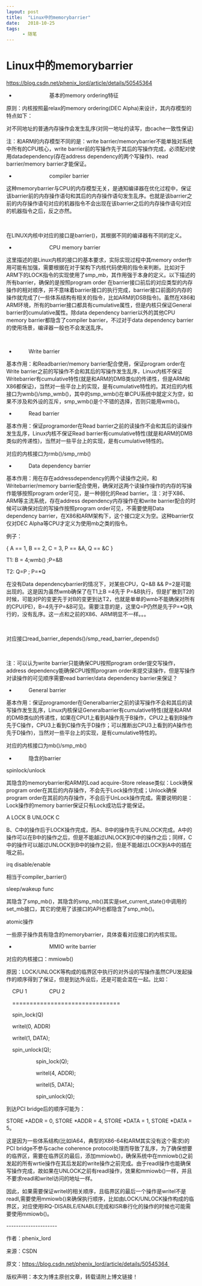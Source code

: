 ```yaml
---
layout: post
title:  "Linux中的memorybarrier"
date:   2018-10-25
tags:
      - 随笔
---
```


# Linux中的memorybarrier


https://blog.csdn.net/phenix_lord/article/details/50545364

-                          基本的memory ordering特征

原则：内核按照最relax的memory ordering(DEC
Alpha)来设计，其内存模型的特点如下：



对不同地址的普通内存操作会发生乱序(对同一地址的读写，由cache一致性保证)



注：和ARM的内存模型不同的是：write
barrier/memorybarrier不能单独对系统中所有的CPU核心，write
barrier前的写操作先于其后的写操作完成，必须配对使用datadependency(存在address
dependency的两个写操作)、read barrier/memory barrier才能保证。



-                          compiler barrier

这种memorybarrier与CPU的内存模型无关，是通知编译器在优化过程中，保证该barrier前的内存操作语句和其后的内存操作语句发生乱序。也就是该barrier之前的内存操作语句对应的机器指令不会出现在该barrier之后的内存操作语句对应的机器指令之后，反之亦然。



 



在LINUX内核中对应的接口是barrier()，其根据不同的编译器有不同的定义。



-                          CPU memory barrier

这里描述的是Linux内核的接口的基本要求，实际实现过程中其memory
order作用可能有加强，需要根据在对于架构下内核代码使用的指令来判断。比如对于ARM下的LOCK指令的实现使用了smp_mb，其作用强于本身的定义。以下描述的所有barrier，确保的是按照program
order
在barrier接口前后的对应类型的内存操作的相对顺序，并不意味着barrier接口的执行完成，barrier接口前面的内存的操作就完成了(一些体系结构有相关的指令，比如ARM的DSB指令)。虽然在X86和ARM环境，所有的barrier接口都具有cumulative属性，但是内核只保证General
barrier的cumulative属性。除data dependency barrier以外的其他CPU memory
barrier都隐含了compiler barrier，不过对于data dependency
barrier的使用场景，编译器一般也不会发送乱序。



 



-            Write barrier

基本作用：和Readbarrier/memory barrier配合使用，保证program order在Write
barrier之前的写操作不会和其后的写操作发生乱序，Linux内核不保证Writebarrier有cumulative特性(就是和ARM的DMB类似的传递性，但是ARM和X86都保证)，当然对一些平台上的实现，是有cumulative特性的。其对应的内核接口为wmb()/smp_wmb()，其中的smp_wmb()在单CPU系统中就定义为空，如果不涉及和外设的互斥，smp_wmb()是个不错的选择，否则只能用wmb()。



-            Read barrier

基本作用：保证programorder在Read
barrier之前的读操作不会和其后的读操作发生乱序，Linux内核不保证Read
barrier有cumulative特性(就是和ARM的DMB类似的传递性)，当然对一些平台上的实现，是有cumulative特性的。



对应的内核接口为rmb()/smp_rmb()



-            Data dependency barrier

基本作用：用在存在addressdependency的两个读操作之间，和Writebarrier/memory
barrier配合使用，确保对这两个读操作操作的内存的写操作能够按照program
order可见，是一种弱化的Read
barrier。注：对于X86、ARM等主流系统，存在address
dependency内存操作在和write
barrier配合的时候可以确保对应的写操作按照program
order可见，不需要使用Data dependency
barrier，在X86和ARM架构下，这个接口定义为空。这种barrier仅仅对DEC
Alpha等CPU才定义为使用mb之类的指令。



例子：



{ A == 1, B == 2, C = 3, P == &A, Q == &C }



T1: B = 4;wmb() ;P=&B



T2: Q=P ; P=\*Q



在没有Data dependencybarrier的情况下，对某些CPU，Q=&B &&
P=2是可能出现的。这是因为虽然wmb确保了在T1上B =4先于
P=&B执行，但是扩散到T2的时候，可能对P的变更先于对B的变更到达T2，也就是单单的wmb不能确保对所有的CPU(PE)，B=4先于P=&B可见。需要注意的是，这里Q=P仍然是先于P=\*Q执行的，没有乱序。这一点和之前的X86、ARM明显不一样。。。



 



对应接口read_barrier_depends()/smp_read_barrier_depends()



 



注：可以认为write barrier只能确保CPU按照program order提交写操作，address
dependency能确保CPU按照program
order来提交读操作，但是写操作对读操作的可见顺序需要read barrier/data
dependency barrier来保证？



-            General barrier

基本作用：保证programorder在Generalbarrier之前的读写操作不会和其后的读写操作发生乱序，Linux内核保证Generalbarrier有cumulative特性(就是和ARM的DMB类似的传递性，如果在CPU1上看到A操作先于B操作，CPU2上看到B操作先于C操作，CPU3上看到C操作先于D操作；可以推断出CPU3上看到的A操作也先于D操作)，当然对一些平台上的实现，是有cumulative特性的。



对应的内核接口为mb()/smp_mb()



-            隐含的barrier

spinlock/unlock

其隐含的memorybarrier和ARM的Load acquire-Store
release类似：Lock确保program
order在其后的内存操作，不会先于Lock操作完成；Unlock确保program
order在其前的内存操作，不会后于UnLock操作完成。需要说明的是：Lock操作的memory
barrier保证只有Lock成功后才能保证。



A LOCK B UNLOCK C



B、C中的操作后于LOCK操作完成，而A、B中的操作先于UNLOCK完成。A中的操作可以在B中的操作之后，但是不能越过UNLOCK到C中的操作之后；同样，C中的操作可以越过UNLOCK到B中的操作之前，但是不能越过LOCK到A中的插在哦之前。



irq disable/enable

相当于compiler_barrier()



sleep/wakeup func

其隐含了smp_mb()，其隐含的smp_mb()其实是set_current_state()中调用的set_mb接口，其它的使用了该接口的API也都隐含了smp_mb()。



atomic操作

一些原子操作具有隐含的memorybarrier，具体查看对应接口的内核实现。



-                          MMIO write barrier

对应的内核接口：mmiowb()



原因：LOCK/UNLOCK等构成的临界区中执行的对外设的写操作虽然CPU发起操作的顺序得到了保证，但是到达外设后，还是可能会混在一起。比如：



    CPU 1               CPU 2



    ===============================



    spin_lock(Q)



    writel(0, ADDR)



    writel(1, DATA);



    spin_unlock(Q);



                    spin_lock(Q);



                    writel(4, ADDR);



                    writel(5, DATA);



                    spin_unlock(Q);



到达PCI bridge后的顺序可能为：



STORE \*ADDR = 0, STORE \*ADDR = 4, STORE \*DATA = 1, STORE \*DATA = 5。



这是因为一些体系结构(比如IA64，典型的X86-64和ARM其实没有这个需求)的PCI
bridge不参与cache coherence
protocol处理而导致了乱序，为了确保想要的临界区，需要在临界区的最后，添加mmiowb()，确保系统中在mmiowb()之前发起的所有wrtie操作在其后发起的write操作之前完成。由于readl操作也能确保写操作完成，故如果在UNLOCK之前有readl操作，效果和mmiowb()一样，并且不要求readl和writel访问的地址一样。



因此，如果需要保证writel的相关顺序，且临界区的最后一个操作是writel不是readl,需要使用mmiowb()来确保执行顺序，比如由LOCK/UNLOCK操作构成的临界区，对应使用IRQ-DISABLE/ENABLE完成和ISR串行化的操作的时候也可能需要使用mmiowb()。

\-\-\-\-\-\-\-\-\-\-\-\-\-\-\-\-\-\-\-\-- 

作者：phenix_lord

来源：CSDN 

原文：https://blog.csdn.net/phenix_lord/article/details/50545364 

版权声明：本文为博主原创文章，转载请附上博文链接！



